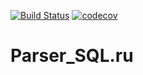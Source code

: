 [![Build Status](https://travis-ci.org/DaniilsLoputevs/Parser_SQL.ru.svg?branch=master)](https://travis-ci.org/DaniilsLoputevs/Parser_SQL.ru)
[![codecov](https://codecov.io/gh/DaniilsLoputevs/Parser_SQL.ru/branch/master/graph/badge.svg)](https://codecov.io/gh/DaniilsLoputevs/Parser_SQL.ru)

# Parser_SQL.ru

